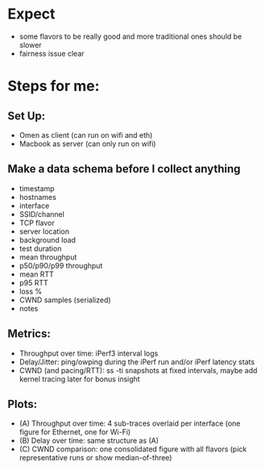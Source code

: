 # Expect
- some flavors to be really good and more traditional ones should be slower
- fairness issue clear

# Steps for me:

## Set Up:
- Omen as client (can run on wifi and eth)
- Macbook as server (can only run on wifi)


## Make a data schema before I collect anything
- timestamp 
- hostnames 
- interface
- SSID/channel 
- TCP flavor
- server location 
- background load 
- test duration
- mean throughput
- p50/p90/p99 throughput
- mean RTT 
- p95 RTT 
- loss %
- CWND samples (serialized)
- notes

## Metrics:
- Throughput over time: iPerf3 interval logs
- Delay/Jitter: ping/owping during the iPerf run and/or iPerf latency stats
- CWND (and pacing/RTT): ss -ti snapshots at fixed intervals, maybe add kernel tracing later for bonus insight

## Plots:
- (A) Throughput over time: 4 sub-traces overlaid per interface (one figure for Ethernet, one for Wi-Fi)
- (B) Delay over time: same structure as (A)
- (C) CWND comparison: one consolidated figure with all flavors (pick representative runs or show median-of-three)


